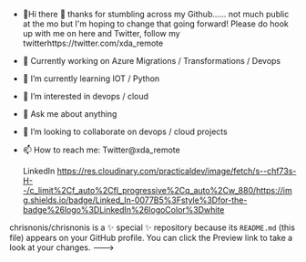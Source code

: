 - 👋Hi there 👋 thanks for stumbling across my Github...... not much public at the mo but I'm hoping to change that going forward! Please do hook up with me on here and Twitter, follow my twitterhttps://twitter.com/xda_remote
- 🔭 Currently working on Azure Migrations / Transformations / Devops
- 🌱 I’m currently learning IOT / Python
- 👀 I’m interested in devops / cloud
- 💬 Ask me about anything
- 💞️ I’m looking to collaborate on devops / cloud projects
- 📫 How to reach me: Twitter@xda_remote
  
  LinkedIn https://res.cloudinary.com/practicaldev/image/fetch/s--chf73s-H--/c_limit%2Cf_auto%2Cfl_progressive%2Cq_auto%2Cw_880/https://img.shields.io/badge/Linked_In-0077B5%3Fstyle%3Dfor-the-badge%26logo%3DLinkedIn%26logoColor%3Dwhite 

chrisnonis/chrisnonis is a ✨ special ✨ repository because its `README.md` (this file) appears on your GitHub profile.
You can click the Preview link to take a look at your changes.
--->
